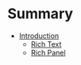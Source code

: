 # Summary

- [Introduction](./chapter_1.md)
    - [Rich Text](./rich_text.md)
    - [Rich Panel](./panel.md)
